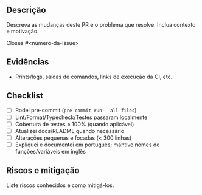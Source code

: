 ## Descrição

Descreva as mudanças deste PR e o problema que resolve. Inclua contexto e motivação.

Closes #<número-da-issue>

## Evidências

- Prints/logs, saídas de comandos, links de execução da CI, etc.

## Checklist

- [ ] Rodei pre-commit (`pre-commit run --all-files`)
- [ ] Lint/Format/Typecheck/Testes passaram localmente
- [ ] Cobertura de testes ≥ 100% (quando aplicável)
- [ ] Atualizei docs/README quando necessário
- [ ] Alterações pequenas e focadas (< 300 linhas)
- [ ] Expliquei e documentei em português; mantive nomes de funções/variáveis em inglês

## Riscos e mitigação

Liste riscos conhecidos e como mitigá-los.
